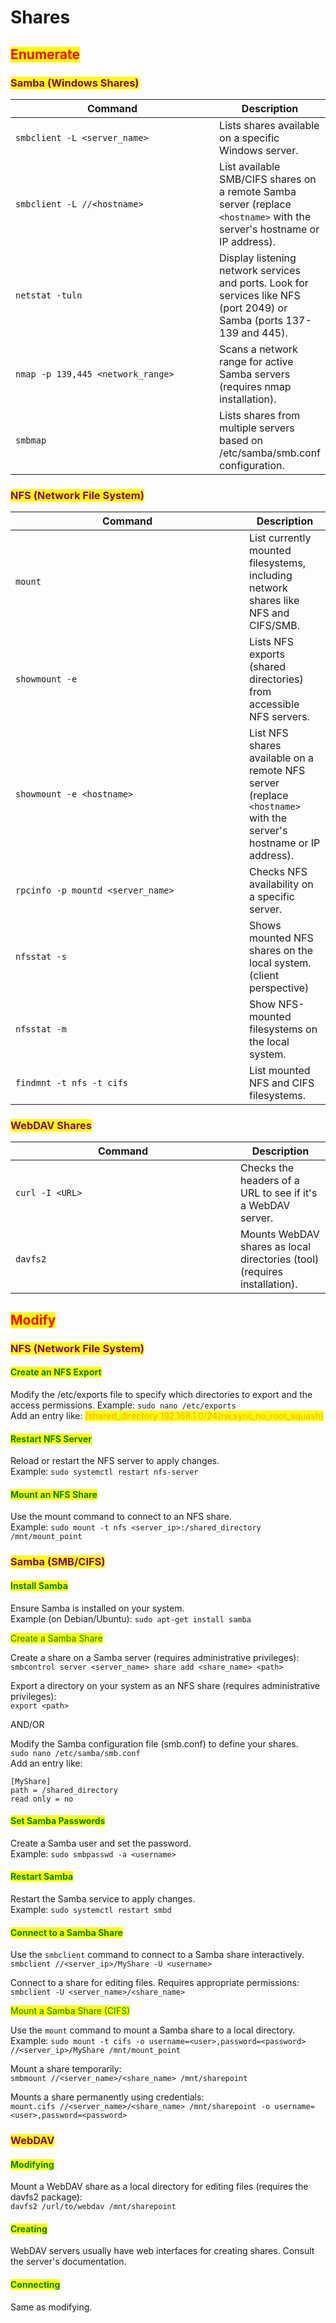 # Shares

## <mark style="color:red;">Enumerate</mark>

### <mark style="color:purple;">Samba (Windows Shares)</mark>

<table data-header-hidden data-full-width="true"><thead><tr><th width="361">Command</th><th>Description</th></tr></thead><tbody><tr><td><code>smbclient -L &#x3C;server_name></code></td><td>Lists shares available on a specific Windows server.</td></tr><tr><td><code>smbclient -L //&#x3C;hostname></code></td><td>List available SMB/CIFS shares on a remote Samba server (replace <code>&#x3C;hostname></code> with the server's hostname or IP address).</td></tr><tr><td><code>netstat -tuln</code></td><td>Display listening network services and ports. Look for services like NFS (port 2049) or Samba (ports 137-139 and 445).</td></tr><tr><td><code>nmap -p 139,445 &#x3C;network_range></code></td><td>Scans a network range for active Samba servers (requires nmap installation).</td></tr><tr><td><code>smbmap</code></td><td>Lists shares from multiple servers based on /etc/samba/smb.conf configuration.</td></tr></tbody></table>



### <mark style="color:purple;">NFS (Network File System)</mark>

<table data-header-hidden data-full-width="true"><thead><tr><th width="358">Command</th><th>Description</th></tr></thead><tbody><tr><td><code>mount</code></td><td>List currently mounted filesystems, including network shares like NFS and CIFS/SMB.</td></tr><tr><td><code>showmount -e</code></td><td>Lists NFS exports (shared directories) from accessible NFS servers.</td></tr><tr><td><code>showmount -e &#x3C;hostname></code></td><td>List NFS shares available on a remote NFS server (replace <code>&#x3C;hostname></code> with the server's hostname or IP address).</td></tr><tr><td><code>rpcinfo -p mountd &#x3C;server_name></code></td><td>Checks NFS availability on a specific server.</td></tr><tr><td><code>nfsstat -s</code></td><td>Shows mounted NFS shares on the local system. (client perspective)</td></tr><tr><td><code>nfsstat -m</code></td><td>Show NFS-mounted filesystems on the local system.</td></tr><tr><td><code>findmnt -t nfs -t cifs</code></td><td>List mounted NFS and CIFS filesystems.</td></tr></tbody></table>



### <mark style="color:purple;">WebDAV Shares</mark>

<table data-header-hidden data-full-width="true"><thead><tr><th width="344">Command</th><th>Description</th></tr></thead><tbody><tr><td><code>curl -I &#x3C;URL></code></td><td>Checks the headers of a URL to see if it's a WebDAV server.</td></tr><tr><td><code>davfs2</code></td><td>Mounts WebDAV shares as local directories (tool) (requires installation).</td></tr></tbody></table>



## <mark style="color:red;">Modify</mark>

### <mark style="color:purple;">NFS (Network File System)</mark>

#### <mark style="color:green;">Create an NFS Export</mark>

Modify the /etc/exports file to specify which directories to export and the access permissions. Example: `sudo nano /etc/exports` \
Add an entry like: <mark style="color:orange;">/shared\_directory 192.168.1.0/24(rw,sync,no\_root\_squash)</mark>

#### <mark style="color:green;">Restart NFS Server</mark>

Reload or restart the NFS server to apply changes. \
Example: `sudo systemctl restart nfs-server`

#### <mark style="color:green;">Mount an NFS Share</mark>

Use the mount command to connect to an NFS share. \
Example: `sudo mount -t nfs <server_ip>:/shared_directory /mnt/mount_point`



### <mark style="color:purple;">Samba (SMB/CIFS)</mark>

#### <mark style="color:green;">Install Samba</mark>

Ensure Samba is installed on your system. \
Example (on Debian/Ubuntu): `sudo apt-get install samba`

<mark style="color:green;">Create a Samba Share</mark>

Create a share on a Samba server (requires administrative privileges): \
`smbcontrol server <server_name> share add <share_name> <path>`

Export a directory on your system as an NFS share (requires administrative privileges):\
`export <path>`

AND/OR

Modify the Samba configuration file (smb.conf) to define your shares. \
`sudo nano /etc/samba/smb.conf`\
&#x20;Add an entry like:

```
[MyShare]
path = /shared_directory
read only = no
```

#### <mark style="color:green;">Set Samba Passwords</mark>

Create a Samba user and set the password. \
Example: `sudo smbpasswd -a <username>`

#### <mark style="color:green;">Restart Samba</mark>

Restart the Samba service to apply changes. \
Example: `sudo systemctl restart smbd`

#### <mark style="color:green;">Connect to a Samba Share</mark>

Use the `smbclient` command to connect to a Samba share interactively.\
`smbclient //<server_ip>/MyShare -U <username>`

Connect to a share for editing files. Requires appropriate permissions:\
`smbclient -U <server_name>/<share_name>`

<mark style="color:green;">Mount a Samba Share (CIFS)</mark>

Use the `mount` command to mount a Samba share to a local directory. \
Example: `sudo mount -t cifs -o username=<user>,password=<password> //<server_ip>/MyShare /mnt/mount_point`

Mount a share temporarily: \
`smbmount //<server_name>/<share_name> /mnt/sharepoint`

Mounts a share permanently using credentials:\
`mount.cifs //<server_name>/<share_name> /mnt/sharepoint -o username=<user>,password=<password>`



### <mark style="color:purple;">WebDAV</mark>

#### <mark style="color:green;">Modifying</mark>

Mount a WebDAV share as a local directory for editing files (requires the davfs2 package):\
`davfs2 /url/to/webdav /mnt/sharepoint`

#### <mark style="color:green;">Creating</mark>

WebDAV servers usually have web interfaces for creating shares. Consult the server's documentation.

#### <mark style="color:green;">Connecting</mark>

Same as modifying.
